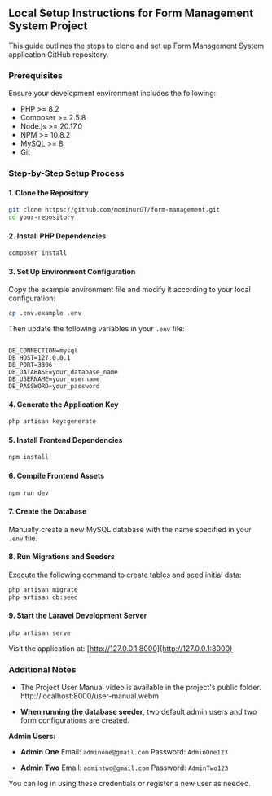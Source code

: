 ## Local Setup Instructions for Form Management System Project

This guide outlines the steps to clone and set up Form Management System application GitHub repository.

### **Prerequisites**

Ensure your development environment includes the following:

* PHP >= 8.2
* Composer >= 2.5.8
* Node.js >= 20.17.0
* NPM >= 10.8.2
* MySQL >= 8
* Git


### **Step-by-Step Setup Process**

#### 1. **Clone the Repository**

```bash
git clone https://github.com/mominurGT/form-management.git
cd your-repository
```

#### 2. **Install PHP Dependencies**

```bash
composer install
```

#### 3. **Set Up Environment Configuration**

Copy the example environment file and modify it according to your local configuration:

```bash
cp .env.example .env
```

Then update the following variables in your `.env` file:

```dotenv

DB_CONNECTION=mysql
DB_HOST=127.0.0.1
DB_PORT=3306
DB_DATABASE=your_database_name
DB_USERNAME=your_username
DB_PASSWORD=your_password
```

#### 4. **Generate the Application Key**

```bash
php artisan key:generate
```

#### 5. **Install Frontend Dependencies**

```bash
npm install
```

#### 6. **Compile Frontend Assets**
```bash
npm run dev
```

#### 7. **Create the Database**

Manually create a new MySQL database with the name specified in your `.env` file.

#### 8. **Run Migrations and Seeders**

Execute the following command to create tables and seed initial data:

```bash
php artisan migrate
php artisan db:seed
```

#### 9. **Start the Laravel Development Server**

```bash
php artisan serve
```

Visit the application at: [http://127.0.0.1:8000](http://127.0.0.1:8000)



### Additional Notes

* The Project User Manual video is available in the project's public folder.
http://localhost:8000/user-manual.webm


* **When running the database seeder**, two default admin users and two form configurations are created.

**Admin Users:**

* **Admin One**
  Email: `adminone@gmail.com`
  Password: `AdminOne123`

* **Admin Two**
  Email: `admintwo@gmail.com`
  Password: `AdminTwo123`

You can log in using these credentials or register a new user as needed.